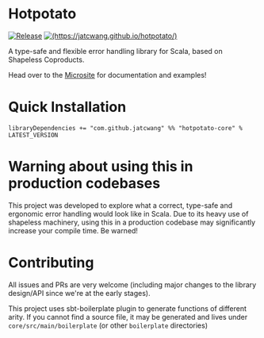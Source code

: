 # Hotpotato

[![Release](https://img.shields.io/nexus/r/com.github.jatcwang/hotpotato-core_2.13?server=https%3A%2F%2Foss.sonatype.org)](https://oss.sonatype.org/content/repositories/releases/com/github/jatcwang/hotpotato-core_2.13/)
[![(https://jatcwang.github.io/hotpotato/)](https://badges.gitter.im/gitterHQ/gitter.png)](https://gitter.im/jatcwang/hotpotato)

A type-safe and flexible error handling library for Scala, based on Shapeless Coproducts.

Head over to the [Microsite](https://jatcwang.github.io/hotpotato/) for documentation and examples!

# Quick Installation

```
libraryDependencies += "com.github.jatcwang" %% "hotpotato-core" % LATEST_VERSION
```

# Warning about using this in production codebases

This project was developed to explore what a correct, type-safe and ergonomic error handling would look like in Scala.
Due to its heavy use of shapeless machinery, using this in a production codebase may significantly increase your compile time.
Be warned!

# Contributing

All issues and PRs are very welcome (including major changes to the library design/API since we're at the early stages).

This project uses sbt-boilerplate plugin to generate functions of different arity.
If you cannot find a source file, it may be generated and lives under `core/src/main/boilerplate` 
(or other `boilerplate` directories)
